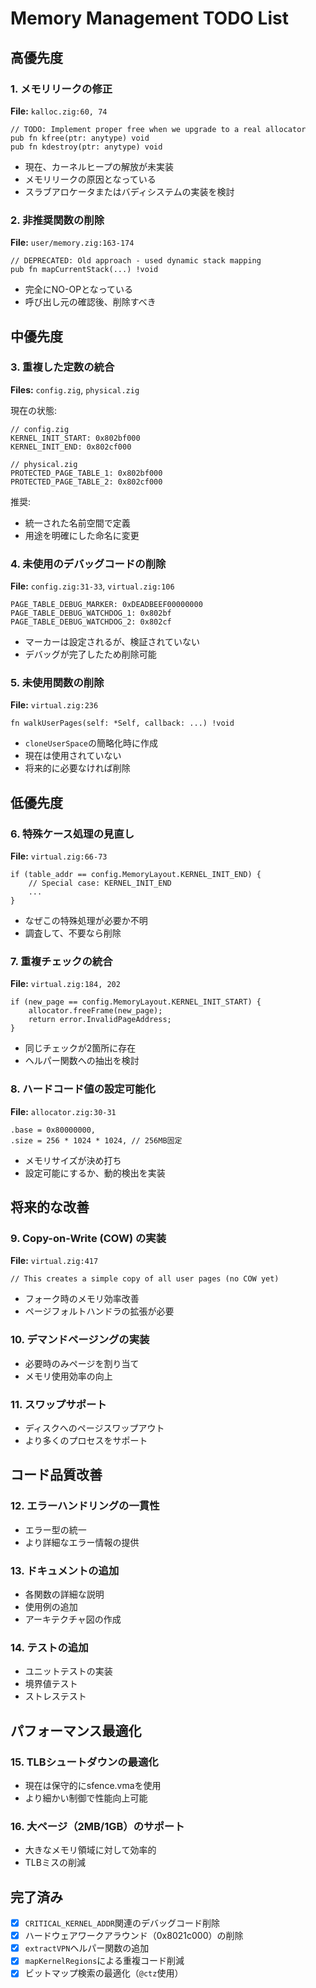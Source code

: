 # Memory Management TODO List

## 高優先度

### 1. メモリリークの修正
**File:** `kalloc.zig:60, 74`
```zig
// TODO: Implement proper free when we upgrade to a real allocator
pub fn kfree(ptr: anytype) void
pub fn kdestroy(ptr: anytype) void
```
- 現在、カーネルヒープの解放が未実装
- メモリリークの原因となっている
- スラブアロケータまたはバディシステムの実装を検討

### 2. 非推奨関数の削除
**File:** `user/memory.zig:163-174`
```zig
// DEPRECATED: Old approach - used dynamic stack mapping
pub fn mapCurrentStack(...) !void
```
- 完全にNO-OPとなっている
- 呼び出し元の確認後、削除すべき

## 中優先度

### 3. 重複した定数の統合
**Files:** `config.zig`, `physical.zig`

現在の状態:
```zig
// config.zig
KERNEL_INIT_START: 0x802bf000
KERNEL_INIT_END: 0x802cf000

// physical.zig
PROTECTED_PAGE_TABLE_1: 0x802bf000
PROTECTED_PAGE_TABLE_2: 0x802cf000
```

推奨:
- 統一された名前空間で定義
- 用途を明確にした命名に変更

### 4. 未使用のデバッグコードの削除
**File:** `config.zig:31-33`, `virtual.zig:106`
```zig
PAGE_TABLE_DEBUG_MARKER: 0xDEADBEEF00000000
PAGE_TABLE_DEBUG_WATCHDOG_1: 0x802bf
PAGE_TABLE_DEBUG_WATCHDOG_2: 0x802cf
```
- マーカーは設定されるが、検証されていない
- デバッグが完了したため削除可能

### 5. 未使用関数の削除
**File:** `virtual.zig:236`
```zig
fn walkUserPages(self: *Self, callback: ...) !void
```
- `cloneUserSpace`の簡略化時に作成
- 現在は使用されていない
- 将来的に必要なければ削除

## 低優先度

### 6. 特殊ケース処理の見直し
**File:** `virtual.zig:66-73`
```zig
if (table_addr == config.MemoryLayout.KERNEL_INIT_END) {
    // Special case: KERNEL_INIT_END
    ...
}
```
- なぜこの特殊処理が必要か不明
- 調査して、不要なら削除

### 7. 重複チェックの統合
**File:** `virtual.zig:184, 202`
```zig
if (new_page == config.MemoryLayout.KERNEL_INIT_START) {
    allocator.freeFrame(new_page);
    return error.InvalidPageAddress;
}
```
- 同じチェックが2箇所に存在
- ヘルパー関数への抽出を検討

### 8. ハードコード値の設定可能化
**File:** `allocator.zig:30-31`
```zig
.base = 0x80000000,
.size = 256 * 1024 * 1024, // 256MB固定
```
- メモリサイズが決め打ち
- 設定可能にするか、動的検出を実装

## 将来的な改善

### 9. Copy-on-Write (COW) の実装
**File:** `virtual.zig:417`
```zig
// This creates a simple copy of all user pages (no COW yet)
```
- フォーク時のメモリ効率改善
- ページフォルトハンドラの拡張が必要

### 10. デマンドページングの実装
- 必要時のみページを割り当て
- メモリ使用効率の向上

### 11. スワップサポート
- ディスクへのページスワップアウト
- より多くのプロセスをサポート

## コード品質改善

### 12. エラーハンドリングの一貫性
- エラー型の統一
- より詳細なエラー情報の提供

### 13. ドキュメントの追加
- 各関数の詳細な説明
- 使用例の追加
- アーキテクチャ図の作成

### 14. テストの追加
- ユニットテストの実装
- 境界値テスト
- ストレステスト

## パフォーマンス最適化

### 15. TLBシュートダウンの最適化
- 現在は保守的にsfence.vmaを使用
- より細かい制御で性能向上可能

### 16. 大ページ（2MB/1GB）のサポート
- 大きなメモリ領域に対して効率的
- TLBミスの削減

## 完了済み

- [x] `CRITICAL_KERNEL_ADDR`関連のデバッグコード削除
- [x] ハードウェアワークアラウンド（0x8021c000）の削除
- [x] `extractVPN`ヘルパー関数の追加
- [x] `mapKernelRegions`による重複コード削減
- [x] ビットマップ検索の最適化（`@ctz`使用）